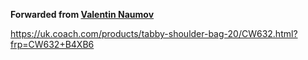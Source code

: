 **Forwarded from [Valentin Naumov](https://t.me/valnaumov)**

https://uk.coach.com/products/tabby-shoulder-bag-20/CW632.html?frp=CW632+B4XB6